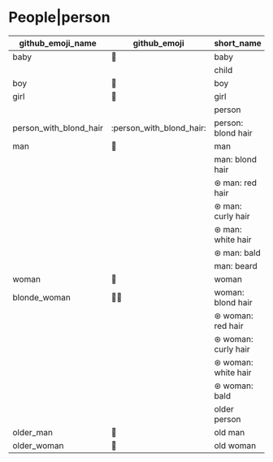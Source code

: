 # People|person

|github_emoji_name|github_emoji|short_name|unicode_index|
|---|---|---|---|
|baby|:baby:|baby|191|
|||child|192|
|boy|:boy:|boy|193|
|girl|:girl:|girl|194|
|||person|195|
|person_with_blond_hair|:person_with_blond_hair:|person: blond hair|196|
|man|:man:|man|197|
|||man: blond hair|198|
|||⊛ man: red hair|199|
|||⊛ man: curly hair|200|
|||⊛ man: white hair|201|
|||⊛ man: bald|202|
|||man: beard|203|
|woman|:woman:|woman|204|
|blonde_woman|:blonde_woman:|woman: blond hair|205|
|||⊛ woman: red hair|206|
|||⊛ woman: curly hair|207|
|||⊛ woman: white hair|208|
|||⊛ woman: bald|209|
|||older person|210|
|older_man|:older_man:|old man|211|
|older_woman|:older_woman:|old woman|212|
